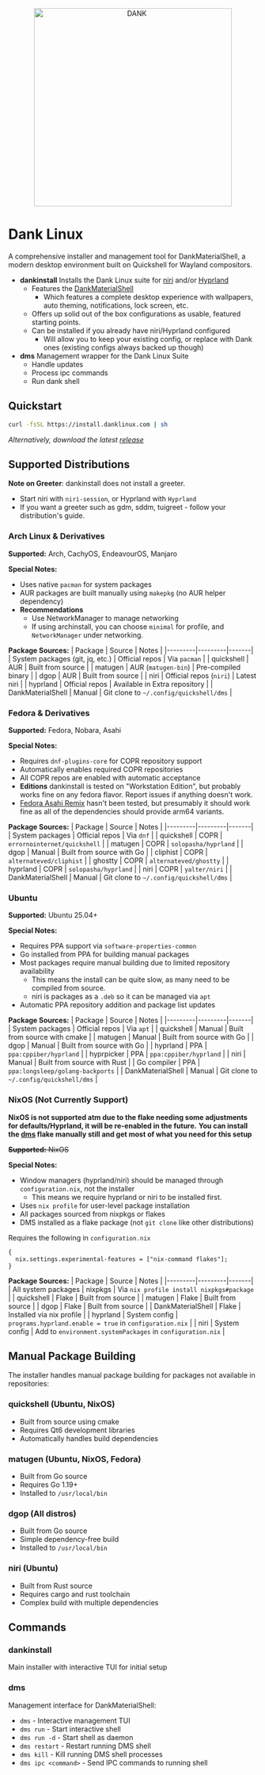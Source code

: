 <div align="center">

<img src="assets/dank.svg" alt="DANK" width="400">

</div>

# Dank Linux

A comprehensive installer and management tool for DankMaterialShell, a modern desktop environment built on Quickshell for Wayland compositors.

- **dankinstall** Installs the Dank Linux suite for [niri](https://github.com/YaLTeR/niri) and/or [Hyprland](https://hypr.land)
  - Features the [DankMaterialShell](https://github.com/AvengeMedia/DankMaterialShell)
    - Which features a complete desktop experience with wallpapers, auto theming, notifications, lock screen, etc.
  - Offers up solid out of the box configurations as usable, featured starting points.
  - Can be installed if you already have niri/Hyprland configured
    - Will allow you to keep your existing config, or replace with Dank ones (existing configs always backed up though)
- **dms** Management wrapper for the Dank Linux Suite
  - Handle updates
  - Process ipc commands
  - Run dank shell

## Quickstart

```bash
curl -fsSL https://install.danklinux.com | sh
```

*Alternatively, download the latest [release](https://github.com/AvengeMedia/danklinux/releases)*

## Supported Distributions

**Note on Greeter**: dankinstall does not install a greeter.
- Start niri with `niri-session`, or Hyprland with `Hyprland`
- If you want a greeter such as gdm, sddm, tuigreet - follow your distribution's guide.

### Arch Linux & Derivatives

**Supported:** Arch, CachyOS, EndeavourOS, Manjaro

**Special Notes:**
- Uses native `pacman` for system packages
- AUR packages are built manually using `makepkg` (no AUR helper dependency)
- **Recommendations**
  - Use NetworkManager to manage networking
  - If using archinstall, you can choose `minimal` for profile, and `NetworkManager` under networking.

**Package Sources:**
| Package | Source | Notes |
|---------|---------|-------|
| System packages (git, jq, etc.) | Official repos | Via `pacman` |
| quickshell | AUR | Built from source |
| matugen | AUR (`matugen-bin`) | Pre-compiled binary |
| dgop | AUR | Built from source |
| niri | Official repos (`niri`) | Latest niri |
| hyprland | Official repos | Available in Extra repository |
| DankMaterialShell | Manual | Git clone to `~/.config/quickshell/dms` |

### Fedora & Derivatives

**Supported:** Fedora, Nobara, Asahi

**Special Notes:**
- Requires `dnf-plugins-core` for COPR repository support
- Automatically enables required COPR repositories
- All COPR repos are enabled with automatic acceptance
- **Editions** dankinstall is tested on "Workstation Edition", but probably works fine on any fedora flavor. Report issues if anything doesn't work.
- [Fedora Asahi Remix](https://asahilinux.org/fedora/) hasn't been tested, but presumably it should work fine as all of the dependencies should provide arm64 variants.

**Package Sources:**
| Package | Source | Notes |
|---------|---------|-------|
| System packages | Official repos | Via `dnf` |
| quickshell | COPR | `errornointernet/quickshell` |
| matugen | COPR | `solopasha/hyprland` |
| dgop | Manual | Built from source with Go |
| cliphist | COPR | `alternateved/cliphist` |
| ghostty | COPR | `alternateved/ghostty` |
| hyprland | COPR | `solopasha/hyprland` |
| niri | COPR | `yalter/niri` |
| DankMaterialShell | Manual | Git clone to `~/.config/quickshell/dms` |

### Ubuntu

**Supported:** Ubuntu 25.04+

**Special Notes:**
- Requires PPA support via `software-properties-common`
- Go installed from PPA for building manual packages
- Most packages require manual building due to limited repository availability
  - This means the install can be quite slow, as many need to be compiled from source.
  - niri is packages as a `.deb` so it can be managed via `apt`
- Automatic PPA repository addition and package list updates

**Package Sources:**
| Package | Source | Notes |
|---------|---------|-------|
| System packages | Official repos | Via `apt` |
| quickshell | Manual | Built from source with cmake |
| matugen | Manual | Built from source with Go |
| dgop | Manual | Built from source with Go |
| hyprland | PPA | `ppa:cppiber/hyprland` |
| hyprpicker | PPA | `ppa:cppiber/hyprland` |
| niri | Manual | Built from source with Rust |
| Go compiler | PPA | `ppa:longsleep/golang-backports` |
| DankMaterialShell | Manual | Git clone to `~/.config/quickshell/dms` |

### NixOS (Not Currently Support)

**NixOS is not supported atm due to the flake needing some adjustments for defaults/Hyprland, it will be re-enabled in the future.**
**You can install the [dms](https://github.com/AvengeMedia/DankMaterialShell) flake manually still and get most of what you need for this setup**

~~**Supported:** NixOS~~

**Special Notes:**
- Window managers (hyprland/niri) should be managed through `configuration.nix`, not the installer
  - This means we require hyprland or niri to be installed first.
- Uses `nix profile` for user-level package installation
- All packages sourced from nixpkgs or flakes
- DMS installed as a flake package (not `git clone` like other distributions)

Requires the following in `configuration.nix`
```
{
  nix.settings.experimental-features = ["nix-command flakes"];
}
```

**Package Sources:**
| Package | Source | Notes |
|---------|---------|-------|
| All system packages | nixpkgs | Via `nix profile install nixpkgs#package` |
| quickshell | Flake | Built from source |
| matugen | Flake | Built from source |
| dgop | Flake | Built from source |
| DankMaterialShell | Flake | Installed via nix profile |
| hyprland | System config | `programs.hyprland.enable = true` in `configuration.nix` |
| niri | System config | Add to `environment.systemPackages` in `configuration.nix` |

## Manual Package Building

The installer handles manual package building for packages not available in repositories:

### quickshell (Ubuntu, NixOS)
- Built from source using cmake
- Requires Qt6 development libraries
- Automatically handles build dependencies

### matugen (Ubuntu, NixOS, Fedora)
- Built from Go source
- Requires Go 1.19+
- Installed to `/usr/local/bin`

### dgop (All distros)
- Built from Go source
- Simple dependency-free build
- Installed to `/usr/local/bin`

### niri (Ubuntu)
- Built from Rust source
- Requires cargo and rust toolchain
- Complex build with multiple dependencies

## Commands

### dankinstall
Main installer with interactive TUI for initial setup

### dms
Management interface for DankMaterialShell:
- `dms` - Interactive management TUI
- `dms run` - Start interactive shell
- `dms run -d` - Start shell as daemon
- `dms restart` - Restart running DMS shell
- `dms kill` - Kill running DMS shell processes
- `dms ipc <command>` - Send IPC commands to running shell